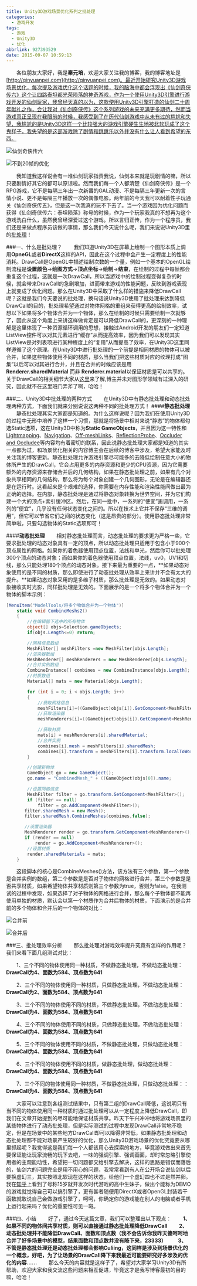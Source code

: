 ```yaml
---
title: Unity3D游戏场景优化系列之批处理
categories:
  - 游戏开发
tags:
  - 游戏
  - Unity3D
  - 优化
abbrlink: 927393529
date: 2015-09-07 10:59:13
---
```

&emsp;&emsp;各位朋友大家好，我是**秦元培**，欢迎大家关注我的博客，我的博客地址是[http://qinyuanpei.com](http://qinyuanpei.com)。最近开始研究Unity3D游戏场景优化，每次提及游戏优化这个话题的时候，我的脑海中都会浮现出《仙剑奇侠传六》这个让四路泰坦都光荣陨落的神奇游戏，作为一个使用Unity3D引擎进行游戏开发的仙剑玩家，我曾经天真的以为，这款使用Unity3D引擎打造的仙剑二十周年献礼之作，会让我对《仙剑奇侠传》这个系列游戏的未来充满更多期待，然而当游戏真正呈现在我眼前的时候，我感受到了在历代仙剑游戏中从未有过的尴尬和失望，我尴尬的是Unity3D这样一个比较强大的游戏引擎硬生生地被北软玩成了这个鬼样子，我失望的是这部游戏除了剧情和跳跳乐以外并没有什么让人看到希望的东西。

<!--more-->

![仙剑奇侠传六](http://img.blog.csdn.net/20150907104113665)

![不到20帧的优化](http://img.blog.csdn.net/20150907104145004)

&emsp;&emsp;我知道我这样说会有一堆仙剑玩家指责我说，仙剑本来就是玩剧情的嘛，所以只要剧情好其它的都可以原谅啦。然而我们每一个人都清楚《仙剑奇侠传》是一个RPG游戏，它不是每隔三年出一次新番的GAL动漫、不是每隔三年更新一次的言情小说、更不是每隔三年播放一次的偶像电影。两年前的今天我可以耐着性子玩通关《仙剑奇侠传五》，但是这一次我真的玩不下去了。当一个游戏因为优化问题而获得《仙剑奇侠传六：泰坦陨落》称号的时候，作为一个玩家我真的不想再为这个游戏洗白什么，虽然我曾经深爱过这个游戏。所以言归正传，作为一个程序员，我们还是来做点程序员该做的事情，那么我们今天说什么呢，我们来说说Unity3D里的[批处理](http://docs.unity3d.com/Manual/DrawCallBatching.html)！

###一、什么是批处理？
&emsp;&emsp;我们知道Unity3D在屏幕上绘制一个图形本质上调用**OpneGL**或者**DirectX**这样的API，因此在这个过程中会产生一定程度上的性能消耗。DrawCall是OpenGL中描述绘制次数的一个量，例如一个基本的OpenGL绘制流程是**设置颜色**->**绘图方式**->**顶点坐标**->**绘制**->**结束**，在绘制的过程中每帧都会重复这个过程，这就是一次DrawCall，所以当游戏中的绘制过程变得复杂的时候，就会带来DrawCall的急剧增加，进而带来游戏的性能问题，反映到游戏表现上就变成了优化问题。那么在Unity3D中采取了什么样的措施来降低DrawCall呢？这就是我们今天要说的批处理，换句话说Unity3D使用了批处理来达到降低DrawCall的目的，批处理希望通过对物体网格的重组来获得更高的绘制效率，试想以下如果将多个物体合并为一个物体，那么在绘制的时候只需要绘制一次就够了，因此从这个角度上来讲这样做肯定是可以降低DrawCall的，更深刻的一种理解是这里体现了一种资源循环调用的思想，接触过Android开发的朋友们一定知道ListView控件可以对其元素进行“缓存”从而提高效率，因为我们可以发现其实ListView是对列表项进行某种程度上的“复用”从而提高了效率，在Unity3D这里同样遵循了这个原理。在Unity3D中进行批处理的一个前提是相同材质的物体可以被合并，如果这些物体使用不同的材质，那么当我们把这些材质对应的纹理打成“图集”以后可以对其进行合并，并且在合并的时候应该是用**Renderer.sharedMaterial** 而非 **Renderer.material**以保证材质是可以共享的。关于DrawCall的相关细节大家从[这里](http://www.zhihu.com/question/29730328)来了解,博主并未对图形学领域有过深入的研究，因此就不在这里班门弄斧了啊，哈哈！

###二、Unity3D中批处理的两种方式
&emsp;&emsp;在Unity3D中有静态批处理和动态批处理两种方式，下面我们就来分别说说这两种不同的批处理方式！
####**静态批处理**
&emsp;&emsp;静态批处理其实大家都是知道的。为什么这样说呢？因为我们在使用Unity3D的过程中无形中培养了这样一个习惯，那就是将场景中相对来说“静态”的物体都勾选Static选项，这在Unity3D中称为**Static GameObjects**，并且因为这一特性和[Lightmapping](http://docs.unity3d.com/Manual/GIIntro.html)、[Navigation](http://docs.unity3d.com/Manual/Navigation.html)、[Off-meshLinks](http://docs.unity3d.com/Manual/class-OffMeshLink.html)、[ReflectionProbe](http://docs.unity3d.com/Manual/class-ReflectionProbe.html)、[Occluder and Occludee](http://docs.unity3d.com/Manual/OcclusionCulling.html)等内容均有着密切的联系，因此说静态批处理大家都是知道的其实一点都为过，和场景优化相关的内容博主会在后续的博客中涉及，希望大家能及时关注我的博客更新。静态批处理允许游戏引擎尽可能多的去降低绘制任意大小的物体所产生的DrawCall，它会占用更多的内存资源和更少的CPU资源，因为它需要额外的内存资源来存储合并后的几何结构，如果在静态批处理之前，如果有几个对象共享相同的几何结构，那么将为每个对象创建一个几何图形，无论是在编辑器还是在运行时。这看起来是个艰难的选择，你需要在内存性能和渲染性能间做出最为正确的选择。在内部，静态批处理是通过将静态对象转换为世界空间，并为它们构建一个大的顶点+索引缓冲区。然后，在同一批中，一系列的“便宜”画调用，一系列的“便宜”，几乎没有任何状态变化之间的。所以在技术上它并不保存“三维的调用”，但它可以节省它们之间的状态变化（这是昂贵的部分）。使用静态批处理非常简单啦，只要勾选物体的Static选项即可！

####**动态批处理**
&emsp;&emsp;相对静态批处理而言，动态批处理的要求更为严格一些，它要求批处理的动态对象具有一定的顶点，所以动态批处理只适用于包含小于900个顶点属性的网格。如果你的着色器使用顶点位置，法线和单光，然后你可以批处理300个顶点的动态对象；而如果你的着色器使用顶点位置，法线，uv0，UV1和切线，那么只能处理180个顶点的动态对象。接下来最为重要的一点，**如果动态对象使用的是不同的材质，那么即使进行了动态批处理从效率上来讲并不会有太大的提升。**如果动态对象采用的是多维子材质，那么批处理是无效的。如果动态对象接收实时光影，同样批处理是无效的。下面展示的是一个将多个物体合并为一个物体的脚本示例：
```C#
[MenuItem("ModelTools/将多个物体合并为一个物体")]
    static void CombineMeshs2()
    {
        //在编辑器下选中的所有物体
        object[] objs=Selection.gameObjects;
        if(objs.Length<=0) return;

        //网格信息数组
        MeshFilter[] meshFilters =new MeshFilter[objs.Length];
        //渲染器数组
        MeshRenderer[] meshRenderers = new MeshRenderer[objs.Length];
        //合并实例数组
        CombineInstance[] combines = new CombineInstance[objs.Length];
        //材质数组
        Material[] mats = new Material[objs.Length];

        for (int i = 0; i < objs.Length; i++)
        {
            //获取网格信息
            meshFilters[i]=((GameObject)objs[i]).GetComponent<MeshFilter>();
            //获取渲染器
            meshRenderers[i]=((GameObject)objs[i]).GetComponent<MeshRenderer>();

            //获取材质
            mats[i] = meshRenderers[i].sharedMaterial;   
            //合并实例           
            combines[i].mesh = meshFilters[i].sharedMesh;
            combines[i].transform = meshFilters[i].transform.localToWorldMatrix;
        }

        //创建新物体
        GameObject go = new GameObject();
        go.name = "CombinedMesh_" + ((GameObject)objs[0]).name;

        //设置网格信息
        MeshFilter filter = go.transform.GetComponent<MeshFilter>();
        if (filter == null)
            filter = go.AddComponent<MeshFilter>();
       filter.sharedMesh = new Mesh();
       filter.sharedMesh.CombineMeshes(combines,false);

       //设置渲染器
       MeshRenderer render = go.transform.GetComponent<MeshRenderer>();
       if (render == null)
           render = go.AddComponent<MeshRenderer>();
        //设置材质
        render.sharedMaterials = mats;
    }
```
&emsp;&emsp;这段脚本的核心是CombineMeshes()方法，该方法有三个参数，第一个参数是合并实例的数组，第二个参数是是否对子物体的网格进行合并，第三个参数是是否共享材质，如果希望物体共享材质则第三个参数为true，否则为false。在我测试的过程中发现，如果选择了对子物体的网格进行合并，那么每个子物体都不能再使用单独的材质，默认会以第一个材质作为合并后物体的材质，下面演示的是合并前的多个物体和合并后的一个物体的对比：

![合并前](http://img.blog.csdn.net/20150907103347856)

![合并后](http://img.blog.csdn.net/20150907103419424)

###三、批处理效率分析
&emsp;&emsp;那么批处理对游戏效率提升究竟有怎样的作用呢？我们来看下面几组测试对比：

&emsp;&emsp;1、三个不同的物体使用同一种材质，不做静态批处理，不做动态批处理：**DrawCall为4、面数为584、顶点数为641**

&emsp;&emsp;2、三个不同的物体使用同一种材质，只做静态批处理，不做动态批处理：**DrawCall为2、面数为584、顶点数为641**

&emsp;&emsp;3、三个不同的物体使用不同的材质，不做静态批处理，不做动态批处理：**DrawCall为4、面数为584、顶点数为641**

&emsp;&emsp;4、三个不同的物体使用不同的材质，只做静态批处理，不做动态批处理：**DrawCall为4、面数为584、顶点数为641**

&emsp;&emsp;5、三个不同的物体使用不同的材质，不做静态批处理，只做动态批处理：**DrawCall为4、面数为584、顶点数为641**

&emsp;&emsp;6、三个不同的物体使用不同的材质，做静态批处理，做动态批处理：**DrawCall为4、面数为584、顶点数为641**

&emsp;&emsp;7、三个不同的物体使用同一种材质，不做静态批处理，只做动态批处理：：**DrawCall为4、面数为584、顶点数为641**

&emsp;&emsp;大家可以注意到各组测试结果中，只有第二组的DrawCall降低，这说明只有当不同的物体使用同一种材质时通过批处理可以从一定程度上降低DrawCall，即我们在文章开始提到的尽可能地保证材质共享。昨天下午兴冲冲地将游戏场景里的某些物体进行了动态批处理，但是实际测试的过程中发现DrawCall非常地不稳定，但是在场景中的某些地方DrawCall却可以降得非常低，如果静态批处理和动态批处理都不能对场景产生较好的优化，那么Unity3D游戏场景的优化究竟要从哪里抓起呢？我觉得这是我们每一个人都该用心去探索的地方，毕竟游戏做出来首先要保证能让玩家流畅的玩下去吧，一味的强调引擎、强调画面，却时常忽略引擎使用者的主观能动性，希望把一切问题都交给引擎去解决，这样的思路是错误而落后的，仙剑六的问题完全是用不用心的问题，我常常看到有人在公开场合说仙剑以后要换虚幻三，其实按照北软现在这样的状态，给他们一个虚幻四也不过是然并卵。我在[知乎](http://www.zhihu.com/question/29403861)上看到了号称15岁就开发次时代游戏的高中生妹子，做出个能称为DEMO的游戏就觉得自己可以搞引擎了，更有甚者随便用DirectX或者OpenGL封装若干函数就敢说自己会做游戏引擎了，呵呵，你确定你的游戏能在别人的电脑或者手机上运行起来吗？优化的重要性可见一斑。

###四、小结
&emsp;&emsp;好了，通过今天这篇文章，我们可以整理出以下观点：
&emsp;&emsp;**1、如果不同的物体间共享材质，则可以直接通过静态批处理降低DrawCall**
&emsp;&emsp;**2、动态批处理并不能降低DrawCall、面数和顶点数（我不会告诉你我昨天傻呵呵地合并了好多场景中的模型，结果面数和顶点数并没有降下来，23333）**
&emsp;&emsp;**3、不管是静态批处理还是动态批处理都会影响Culiing，这同样是涉及到场景优化的一个概念，好吧，为了让场景的DrawCall降下来我最近可能要研究好多涉及的优化的内容......**
&emsp;&emsp;那么今天的内容就是这样子了，希望对大家学习Unity3D有所帮助，欢迎大家和我交流这些问题来相互促进，毕竟这才是我写博客最初的目的嘛，哈哈！



